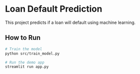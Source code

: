 # Loan Default Prediction

This project predicts if a loan will default using machine learning.

## How to Run
```bash
# Train the model
python src/train_model.py

# Run the demo app
streamlit run app.py
